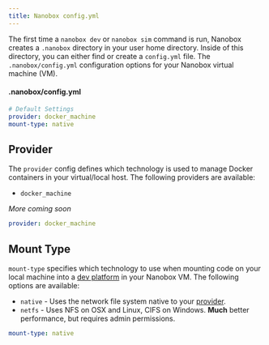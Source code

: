 ```yaml
---
title: Nanobox config.yml
---
```


The first time a `nanobox dev` or `nanobox sim` command is run, Nanobox creates a `.nanobox` directory in your user home directory. Inside of this directory, you can either find or create a `config.yml` file.  The `.nanobox/config.yml` configuration options for your Nanobox virtual machine (VM).

#### .nanobox/config.yml
```yaml
# Default Settings
provider: docker_machine​
mount-type: native
```

## Provider
The `provider` config defines which technology is used to manage Docker containers in your virtual/local host. The following providers are available:

- `docker_machine`

*More coming soon*

```yaml
provider: docker_machine
```

## Mount Type
`mount-type` specifies which technology to use when mounting code on your local machine into a [dev platform](/local-dev/dev-sim/#nanobox-dev) in your Nanobox VM. The following options are available:

- `native` - Uses the network file system native to your [provider](#provider).
- `netfs` - Uses NFS on OSX and Linux, CIFS on Windows. **Much** better performance, but requires admin permissions.

```yaml
mount-type: native
```
